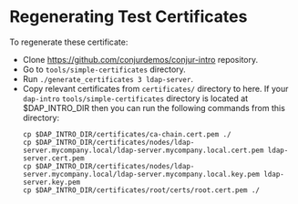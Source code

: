 # Regenerating Test Certificates
To regenerate these certificate:

- Clone https://github.com/conjurdemos/conjur-intro repository.
- Go to `tools/simple-certificates` directory.
- Run `./generate_certificates 3 ldap-server`.
- Copy relevant certificates from `certificates/` directory to here. If your
  `dap-intro` `tools/simple-certificates` directory is located at $DAP_INTRO_DIR
  then you can run the following commands from this directory:
  ```
  cp $DAP_INTRO_DIR/certificates/ca-chain.cert.pem ./
  cp $DAP_INTRO_DIR/certificates/nodes/ldap-server.mycompany.local/ldap-server.mycompany.local.cert.pem ldap-server.cert.pem 
  cp $DAP_INTRO_DIR/certificates/nodes/ldap-server.mycompany.local/ldap-server.mycompany.local.key.pem ldap-server.key.pem 
  cp $DAP_INTRO_DIR/certificates/root/certs/root.cert.pem ./
  ```
